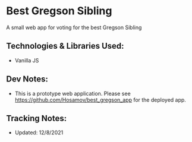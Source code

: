 # Best Gregson Sibling
A small web app for voting for the best Gregson Sibling

## Technologies & Libraries Used:
- Vanilla JS

## Dev Notes:
- This is a prototype web application. Please see https://github.com/Hosamov/best_gregson_app for the deployed app.

## Tracking Notes:
- Updated: 12/8/2021
